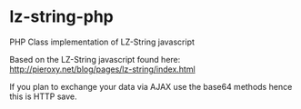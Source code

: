 lz-string-php
=============

PHP Class implementation of LZ-String javascript

Based on the LZ-String javascript found here: http://pieroxy.net/blog/pages/lz-string/index.html

If you plan to exchange your data via AJAX use the base64 methods hence this is HTTP save.